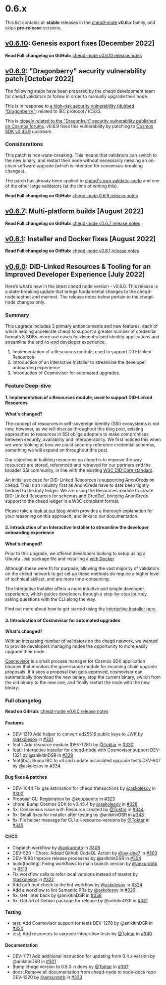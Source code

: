 # 0.6.x

This list contains all **stable** releases in the [cheqd-node](https://github.com/cheqd/cheqd-node/) **v0.6.x** family, and skips **pre-release** versions.

## [v0.6.10](https://github.com/cheqd/cheqd-node/releases/tag/v0.6.10): Genesis export fixes \[December 2022]

**Read Full changelog on GitHub:** [cheqd-node v0.6.10 release notes](https://github.com/cheqd/cheqd-node/releases/tag/v0.6.10)

## [v0.6.9](https://github.com/cheqd/cheqd-node/releases/tag/v0.6.9): "Dragonberry" security vulnerability patch \[October 2022]

The following steps have been prepared by the cheqd development team for cheqd validators to follow in order to manually upgrade their node.

This is in response to [a high-risk security vulnerability (dubbed "Dragonberry")](https://forum.cosmos.network/t/ibc-security-advisory-dragonberry/7702) related to IBC protocol / ICS23.

This is [closely related to the "Dragonfruit" security vulnerability published on Cosmos forums](https://forum.cosmos.network/t/cosmos-sdk-security-advisory-dragonfruit/7614). v0.6.9 fixes this vulnerability by patching to [Cosmos SDK v0.45.9](https://github.com/cosmos/cosmos-sdk/releases/tag/v0.45.9) upstream.

### Considerations

This patch is non-state-breaking. This means that validators can switch to the new binary, and restart their node without necessarily needing an on-chain software upgrade (which is intended for consensus-breaking changes).

The patch has already been applied to [cheqd's own validator node](https://explorer.cheqd.io/validators/cheqdvaloper1lg0vwuu888hu4arnt9egtqrm2662kcrtf2unrs) and one of the other large validators (at the time of writing this).

**Read Full changelog on GitHub:** [cheqd-node 0.6.9 release notes](https://github.com/cheqd/cheqd-node/releases/tag/0.6.9)

## [v0.6.7](https://github.com/cheqd/cheqd-node/releases/tag/v0.6.7): Multi-platform builds \[August 2022]

**Read Full changelog on GitHub:** [cheqd-node v0.6.7 release notes](https://github.com/cheqd/cheqd-node/releases/tag/v0.6.7)

## [v0.6.1](https://github.com/cheqd/cheqd-node/releases/tag/v0.6.1): Installer and Docker fixes \[August 2022]

**Read Full changelog on GitHub:** [cheqd-node v0.6.1 release notes](https://github.com/cheqd/cheqd-node/releases/tag/v0.6.1)

## [v0.6.0](https://github.com/cheqd/cheqd-node/releases/tag/v0.6.0): DID-Linked Resources & Tooling for an Improved Developer Experience \[July 2022]

Here’s what’s new in the latest cheqd node version - v0.6.0. This release is a state-breaking update that brings fundamental changes to the cheqd-node testnet and mainnet. The release notes below pertain to the cheqd-node changes only.

### Summary

This upgrade includes 3 primary enhancements and new features, each of which helping accelerate cheqd to support a greater number of credential formats & SDKs, more use cases for decentralised identity applications and streamline the end-to-end developer experience.

1. Implementation of a Resources module, used to support DID-Linked Resources
2. Introduction of an Interactive Installer to streamline the developer onboarding experience
3. Introduction of Cosmovisor for automated upgrades.

### Feature Deep-dive

#### 1. Implementation of a Resources module, used to support DID-Linked Resources

**What's changed?**

The concept of resources in self-sovereign identity (SSI) ecosystems is not new, however, as we will discuss throughout this blog post, existing approaches to resources in SSI oblige adopters to make compromises between security, availability and interoperability. We first noticed this when we were looking at how we could securely reference credential schemas, something we will expand on throughout this post.

Our objective in building resources on cheqd is to improve the way resources are stored, referenced and retrieved for our partners and the broader SSI community, in line with the existing [W3C DID Core standard](https://www.w3.org/TR/did-core/).

An initial use case for DID-Linked Resources is supporting AnonCreds on cheqd. This is an industry first as AnonCreds have to date been tightly bedded to the Indy ledger. We are using the Resources module to create DID-Linked Resources for schemas and CredDef, bringing AnonCreds support to the cheqd ledger in a W3C compliant format.

Please take a [look at our blog](https://blog.cheqd.io/our-approach-to-resources-on-ledger-25bf5690c975) which provides a thorough explanation for your reasoning on this approach, and links to our documentation.

#### 2. Introduction of an Interactive Installer to streamline the developer onboarding experience

**What's changed?**

Prior to this upgrade, we offered developers looking to setup using a Ubuntu `.deb` package file and installing a [with Docker](https://docs.cheqd.io/node/getting-started/setup-and-configure/docker)

Although these were fit for purpose, allowing the vast majority of validators on the cheqd network to get set up these methods do require a higher level of technical skillset, and are more time-consuming.

The Interactive Installer offers a more intuitive and simple developer experience, which guides developers through a step-by-step journey, asking questions with the CLI along the way.

Find out more about how to get started using the [Interactive Installer here](https://docs.cheqd.io/node/getting-started/setup-and-configure).

#### 3. Introduction of Cosmovisor for automated upgrades

**What's changed?**

With an increasing number of validators on the cheqd network, we wanted to provide developers managing nodes the opportunity to more easily upgrade their node.

[Cosmovisor](https://docs.cosmos.network/main/tooling/cosmovisor) is a small process manager for Cosmos SDK application binaries that monitors the governance module for incoming chain upgrade proposals. If it sees a proposal that gets approved, cosmovisor can automatically download the new binary, stop the current binary, switch from the old binary to the new one, and finally restart the node with the new binary.

### Full changelog

**Read on GitHub**: [cheqd-node v0.6.0 release notes](https://github.com/cheqd/cheqd-node/releases/tag/v0.6.0)

#### Features

* DEV-1319 Add helper to convert ed25519 public keys to JWK by [@askolesov](https://github.com/askolesov) in [#321](https://github.com/cheqd/cheqd-node/pull/321)
* feat!: Add resource module (DEV-1281) by [@Toktar](https://github.com/Toktar) in [#330](https://github.com/cheqd/cheqd-node/pull/330)
* feat!: Interactive installer for cheqd-node with Cosmovisor support DEV-1321 by @anikitinDSR in [#329](https://github.com/cheqd/cheqd-node/pull/329)
* feat(ibc): Bump IBC to v3 and update associated upgrade tests DEV-807 by @askolesov in [#334](https://github.com/cheqd/cheqd-node/pull/334)

#### Bug fixes & patches

* DEV-1044 Fix gas estimation for cheqd transactions by [@askolesov](https://github.com/askolesov) in [#302](https://github.com/cheqd/cheqd-node/pull/302)
* Proposal CLI Registration by @keupsonite in [#323](https://github.com/cheqd/cheqd-node/pull/323)
* chore: Bump Cosmos SDK to v0.45.4 by [@askolesov](https://github.com/askolesov) in [#328](https://github.com/cheqd/cheqd-node/pull/328)
* fix: Consensus issue with Resource.created by [@Toktar](https://github.com/Toktar) in [#344](https://github.com/cheqd/cheqd-node/pull/344)
* fix: Small fixes for installer after testing by @anikitinDSR in [#343](https://github.com/cheqd/cheqd-node/pull/343)
* fix: Fix helper message for CLI all-resource-versions by [@Toktar](https://github.com/Toktar) in [#345](https://github.com/cheqd/cheqd-node/pull/345)

#### CI/CD

* Dispatch workflow by [@ankurdotb](https://github.com/ankurdotb) in [#308](https://github.com/cheqd/cheqd-node/pull/308)
* DEV-520 - Chore: Added Github CodeQL Action by [@jay-dee7](https://github.com/jay-dee7) in [#303](https://github.com/cheqd/cheqd-node/pull/303)
* DEV-1096 Improve release processes by @anikitinDSR in [#304](https://github.com/cheqd/cheqd-node/pull/304)
* build(tooling): Fixing workflows to main branch version by [@ankurdotb](https://github.com/ankurdotb) in [#313](https://github.com/cheqd/cheqd-node/pull/313)
* Fix workflow calls to refer local versions instead of master by [@askolesov](https://github.com/askolesov) in [#322](https://github.com/cheqd/cheqd-node/pull/322)
* Add gofumpt check to the lint workflow by [@askolesov](https://github.com/askolesov) in [#324](https://github.com/cheqd/cheqd-node/pull/324)
* Add a workflow to lint Semantic PRs by [@askolesov](https://github.com/askolesov) in [#326](https://github.com/cheqd/cheqd-node/pull/326)
* fix: Get linter back by @anikitinDSR in [#338](https://github.com/cheqd/cheqd-node/pull/338)
* fix: Get rid of Debian package for release by @anikitinDSR in [#341](https://github.com/cheqd/cheqd-node/pull/341)

#### Testing

* test: Add Cosmovisor support for tests DEV-1278 by @anikitinDSR in [#320](https://github.com/cheqd/cheqd-node/pull/320)
* test: Add resources to upgrade integration tests by [@Toktar](https://github.com/Toktar) in [#340](https://github.com/cheqd/cheqd-node/pull/340)

#### Documentation

* DEV-1171 Add additional instruction for updating from 0.4.x version by @anikitinDSR in [#301](https://github.com/cheqd/cheqd-node/pull/301)
* Bump cheqd version to 0.5.0 in docs by [@Toktar](https://github.com/Toktar) in [#307](https://github.com/cheqd/cheqd-node/pull/307)
* docs: Remove all documentation from cheqd-node to node-docs repo DEV-1320 by [@ankurdotb](https://github.com/ankurdotb) in [#333](https://github.com/cheqd/cheqd-node/pull/333)
